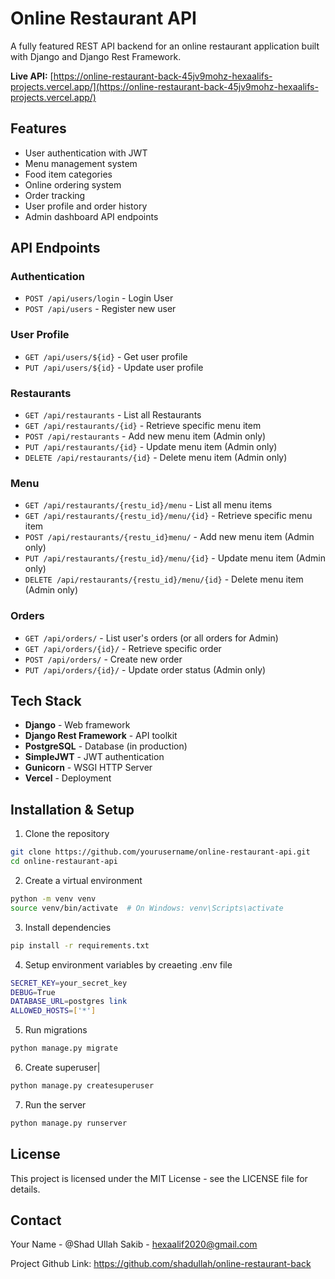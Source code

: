 # Online Restaurant API

A fully featured REST API backend for an online restaurant application built with Django and Django Rest Framework.

**Live API:** [https://online-restaurant-back-45jv9mohz-hexaalifs-projects.vercel.app/](https://online-restaurant-back-45jv9mohz-hexaalifs-projects.vercel.app/)

## Features

- User authentication with JWT
- Menu management system
- Food item categories
- Online ordering system
- Order tracking
- User profile and order history
- Admin dashboard API endpoints

## API Endpoints

### Authentication

- `POST /api/users/login` - Login User
- `POST /api/users` - Register new user

### User Profile

- `GET /api/users/${id}` - Get user profile
- `PUT /api/users/${id}` - Update user profile

### Restaurants

- `GET /api/restaurants` - List all Restaurants
- `GET /api/restaurants/{id}` - Retrieve specific menu item
- `POST /api/restaurants` - Add new menu item (Admin only)
- `PUT /api/restaurants/{id}` - Update menu item (Admin only)
- `DELETE /api/restaurants/{id}` - Delete menu item (Admin only)

### Menu

- `GET /api/restaurants/{restu_id}/menu` - List all menu items
- `GET /api/restaurants/{restu_id}/menu/{id}` - Retrieve specific menu item
- `POST /api/restaurants/{restu_id}menu/` - Add new menu item (Admin only)
- `PUT /api/restaurants/{restu_id}/menu/{id}` - Update menu item (Admin only)
- `DELETE /api/restaurants/{restu_id}/menu/{id}` - Delete menu item (Admin only)

### Orders

- `GET /api/orders/` - List user's orders (or all orders for Admin)
- `GET /api/orders/{id}/` - Retrieve specific order
- `POST /api/orders/` - Create new order
- `PUT /api/orders/{id}/` - Update order status (Admin only)

## Tech Stack

- **Django** - Web framework
- **Django Rest Framework** - API toolkit
- **PostgreSQL** - Database (in production)
- **SimpleJWT** - JWT authentication
- **Gunicorn** - WSGI HTTP Server
- **Vercel** - Deployment

## Installation & Setup

1. Clone the repository

```bash
git clone https://github.com/yourusername/online-restaurant-api.git
cd online-restaurant-api
```

2. Create a virtual environment

```bash
python -m venv venv
source venv/bin/activate  # On Windows: venv\Scripts\activate
```

3. Install dependencies

```bash
pip install -r requirements.txt
```

4. Setup environment variables by creaeting .env file

```bash
SECRET_KEY=your_secret_key
DEBUG=True
DATABASE_URL=postgres link
ALLOWED_HOSTS=['*']
```

5. Run migrations

```bash
python manage.py migrate
```

6. Create superuser|

```bash
python manage.py createsuperuser
```

7. Run the server

```bash
python manage.py runserver
```

## License

This project is licensed under the MIT License - see the LICENSE file for details.

## Contact

Your Name - @Shad Ullah Sakib - hexaalif2020@gmail.com

Project Github Link: https://github.com/shadullah/online-restaurant-back
